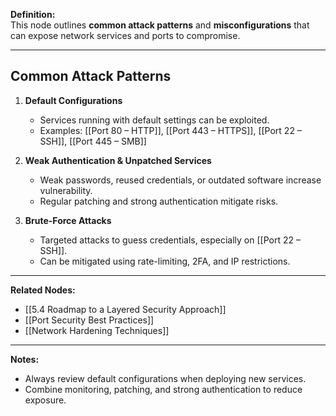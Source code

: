 **Definition:**  
This node outlines **common attack patterns** and **misconfigurations** that can expose network services and ports to compromise.

---

## **Common Attack Patterns**

1. **Default Configurations**  
   - Services running with default settings can be exploited.  
   - Examples: [[Port 80 – HTTP]], [[Port 443 – HTTPS]], [[Port 22 – SSH]], [[Port 445 – SMB]]  

2. **Weak Authentication & Unpatched Services**  
   - Weak passwords, reused credentials, or outdated software increase vulnerability.  
   - Regular patching and strong authentication mitigate risks.  

3. **Brute-Force Attacks**  
   - Targeted attacks to guess credentials, especially on [[Port 22 – SSH]].  
   - Can be mitigated using rate-limiting, 2FA, and IP restrictions.  

---

**Related Nodes:**  
- [[5.4 Roadmap to a Layered Security Approach]]  
- [[Port Security Best Practices]]  
- [[Network Hardening Techniques]]  

---

**Notes:**  
- Always review default configurations when deploying new services.  
- Combine monitoring, patching, and strong authentication to reduce exposure.  